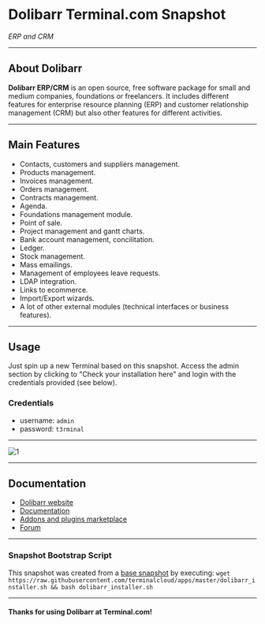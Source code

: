 # **Dolibarr** Terminal.com Snapshot

*ERP and CRM*

---

## About Dolibarr


**Dolibarr ERP/CRM** is an open source, free software package for small and medium companies, foundations or freelancers. It includes different features for enterprise resource planning (ERP) and customer relationship management (CRM) but also other features for different activities.

---

## Main Features

- Contacts, customers and suppliers management.
- Products management.
- Invoices management.
- Orders management.
- Contracts management.
- Agenda.
- Foundations management module.
- Point of sale.
- Project management and gantt charts.
- Bank account management, concilitation.
- Ledger.
- Stock management.
- Mass emailings.
- Management of employees leave requests.
- LDAP integration.
- Links to ecommerce.
- Import/Export wizards.
- A lot of other external modules (technical interfaces or business features).

---

## Usage

Just spin up a new Terminal based on this snapshot. Access the admin section by clicking to "Check your installation here" and login with the credentials provided (see below).

### Credentials

- username: `admin`
- password: `t3rminal`

---

![1](IMAGE_URL)

---

## Documentation

- [Dolibarr website](http://www.dolibarr.org/)
- [Documentation](http://www.dolibarr.org/documentation)
- [Addons and plugins marketplace](http://www.dolibarr.org/addon-market-place)
- [Forum](http://www.dolibarr.org/forum)

---

### Snapshot Bootstrap Script

This snapshot was created from a [base snapshot](https://www.terminal.com/tiny/FzpHiTXG1K) by executing:
`wget https://raw.githubusercontent.com/terminalcloud/apps/master/dolibarr_installer.sh && bash dolibarr_installer.sh`

---

#### Thanks for using Dolibarr at Terminal.com!
